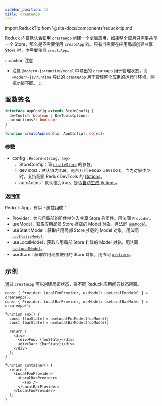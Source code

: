```yaml
---
sidebar_position: 11
title: createApp
---
```


import ReduckTip from '@site-docs/components/reduck-tip.md'

<ReduckTip />

Reduck 内部默认会使用 `createApp` 创建一个全局应用，如果整个应用只需要共享一个 Store，那么是不需要使用 `createApp` 的。只有当需要在应用局部创建共享 Store 时，才需要使用 `createApp`。

:::caution 注意
- 注意 `@modern-js/runtime/model` 中导出的 `createApp` 用于管理状态，而 `@modern-js/runtime` 导出的 `createApp` 用于管理整个应用的运行时环境，两者功能不同。
:::

## 函数签名

```ts
interface AppConfig extends StoreConfig {
  devTools?: boolean | DevToolsOptions;
  autoActions?: boolean;
}

function createApp(config: AppConfig): object;
```

### 参数

- config：`Record<string, any>`
  - StoreConfig：同 [`createStore`](./create-store.md) 的参数。
  - devTools：默认值为true。是否开启 Redux DevTools，当为对象类型时，支持配置 Redux DevTools 的 [Options](https://github.com/reduxjs/redux-devtools/blob/main/extension/docs/API/Arguments.md)。
  - autoActins：默认值为true。是否[自动生成 Actions](./auto-actions.md)。

### 返回值

Reduck App，有以下属性组成：

- Provider：为应用局部的组件树注入共享 Store 的组件。用法同 [`Provider`](./Provider.md)。
- useModel：获取应用局部 Store 挂载的 Model 对象。用法同 [`useModel`](./use-model.md)。
- useStaticModel：获取应用局部 Store 挂载的 Model 对象。用法同 [`useStaticModel`](./use-static-model.md)。
- useLocalModel：获取应用局部 Store 挂载的 Model 对象。用法同 [`useLocalModel`](./use-local-model.md)。
- useStore：获取应用局部使用的 Store 对象。用法同 [`useStore`](./use-store.md)。

## 示例

通过 `createApp` 可以创建局部状态，将不同 Reduck 应用间的状态隔离。

```tsx
const { Provider: LocalFooProvider, useModel: useLocalFooModel } = createApp();
const { Provider: LocalBarProvider, useModel: useLocalBarModel } = createApp();

function Foo() {
  const [fooState] = useLocalFooModel(fooModel);
  const [barState] = useLocalBarModel(fooModel);

  return (
    <div>
      <div>Foo: {fooState}</div>
      <div>Bar: {barState}</div>
    </div>
  );
}

function Container() {
  return (
    <LocalFooProvider>
      <LocalBarProvider>
        <Foo />
      </LocalBarProvider>
    </LocalFooProvider>
  );
}
```
